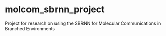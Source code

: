 # molcom_sbrnn_project
Project for research on using the SBRNN for Molecular Communications in Branched Environments
